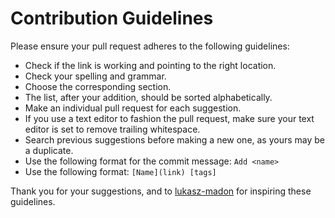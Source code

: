 # Contribution Guidelines

Please ensure your pull request adheres to the following guidelines:

- Check if the link is working and pointing to the right location.
- Check your spelling and grammar.
- Choose the corresponding section.
- The list, after your addition, should be sorted alphabetically.
- Make an individual pull request for each suggestion.
- If you use a text editor to fashion the pull request, make sure your text editor is set to remove trailing whitespace.
- Search previous suggestions before making a new one, as yours may be a duplicate.
- Use the following format for the commit message: `Add <name>`
- Use the following format: `[Name](link) [tags]`

Thank you for your suggestions, and to [lukasz-madon](https://github.com/lukasz-madon/awesome-remote-job) for inspiring these guidelines.

